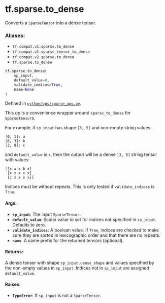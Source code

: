 <div itemscope itemtype="http://developers.google.com/ReferenceObject">
<meta itemprop="name" content="tf.sparse.to_dense" />
<meta itemprop="path" content="Stable" />
</div>

# tf.sparse.to_dense

Converts a `SparseTensor` into a dense tensor.

### Aliases:

* `tf.compat.v1.sparse.to_dense`
* `tf.compat.v1.sparse_tensor_to_dense`
* `tf.compat.v2.sparse.to_dense`
* `tf.sparse.to_dense`

``` python
tf.sparse.to_dense(
    sp_input,
    default_value=0,
    validate_indices=True,
    name=None
)
```



Defined in [`python/ops/sparse_ops.py`](/code/stable/tensorflow/python/ops/sparse_ops.py).

<!-- Placeholder for "Used in" -->

This op is a convenience wrapper around `sparse_to_dense` for `SparseTensor`s.

For example, if `sp_input` has shape `[3, 5]` and non-empty string values:

    [0, 1]: a
    [0, 3]: b
    [2, 0]: c

and `default_value` is `x`, then the output will be a dense `[3, 5]`
string tensor with values:

    [[x a x b x]
     [x x x x x]
     [c x x x x]]

Indices must be without repeats.  This is only
tested if `validate_indices` is `True`.

#### Args:


* <b>`sp_input`</b>: The input `SparseTensor`.
* <b>`default_value`</b>: Scalar value to set for indices not specified in
  `sp_input`.  Defaults to zero.
* <b>`validate_indices`</b>: A boolean value.  If `True`, indices are checked to make
  sure they are sorted in lexicographic order and that there are no repeats.
* <b>`name`</b>: A name prefix for the returned tensors (optional).


#### Returns:

A dense tensor with shape `sp_input.dense_shape` and values specified by
the non-empty values in `sp_input`. Indices not in `sp_input` are assigned
`default_value`.



#### Raises:


* <b>`TypeError`</b>: If `sp_input` is not a `SparseTensor`.